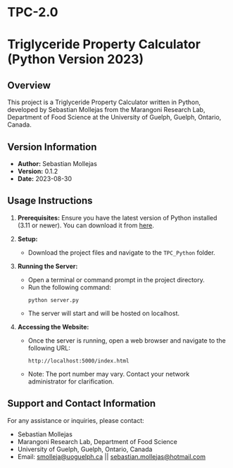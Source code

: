 # TPC-2.0
# Triglyceride Property Calculator (Python Version 2023)

## Overview
This project is a Triglyceride Property Calculator written in Python, developed by Sebastian Mollejas from the Marangoni Research Lab, Department of Food Science at the University of Guelph, Guelph, Ontario, Canada.

## Version Information
- **Author:** Sebastian Mollejas
- **Version:** 0.1.2
- **Date:** 2023-08-30

## Usage Instructions
1. **Prerequisites:** Ensure you have the latest version of Python installed (3.11 or newer). You can download it from [here](https://www.python.org/downloads/).

2. **Setup:**
   - Download the project files and navigate to the `TPC_Python` folder.
   
3. **Running the Server:**
   - Open a terminal or command prompt in the project directory.
   - Run the following command:
     ```
     python server.py
     ```
   - The server will start and will be hosted on localhost.
   
4. **Accessing the Website:**
   - Once the server is running, open a web browser and navigate to the following URL:
     ```
     http://localhost:5000/index.html
     ```
   - Note: The port number may vary. Contact your network administrator for clarification.

## Support and Contact Information
For any assistance or inquiries, please contact:
- Sebastian Mollejas
- Marangoni Research Lab, Department of Food Science
- University of Guelph, Guelph, Ontario, Canada
- Email: smolleja@uoguelph.ca || sebastian.mollejas@hotmail.com


